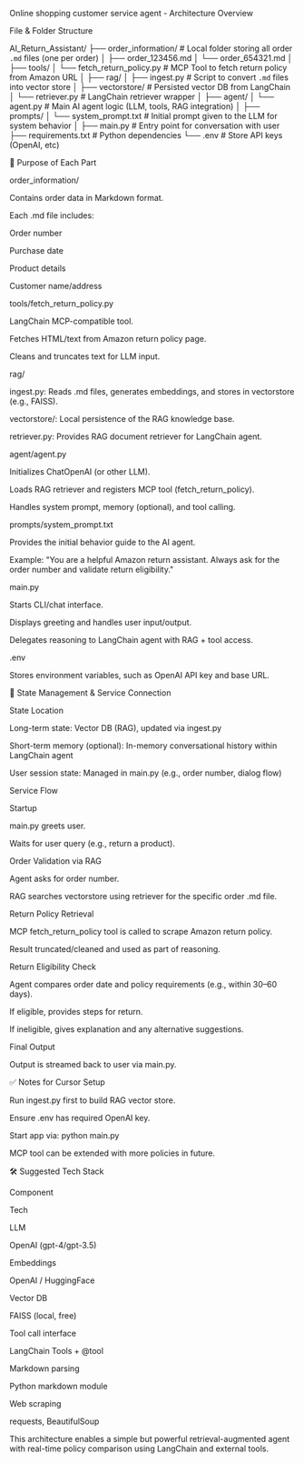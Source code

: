 Online shopping customer service agent - Architecture Overview

File & Folder Structure

AI_Return_Assistant/
├── order_information/            # Local folder storing all order `.md` files (one per order)
│   ├── order_123456.md
│   └── order_654321.md
│
├── tools/
│   └── fetch_return_policy.py    # MCP Tool to fetch return policy from Amazon URL
│
├── rag/
│   ├── ingest.py                 # Script to convert `.md` files into vector store
│   ├── vectorstore/             # Persisted vector DB from LangChain
│   └── retriever.py             # LangChain retriever wrapper
│
├── agent/
│   └── agent.py                  # Main AI agent logic (LLM, tools, RAG integration)
│
├── prompts/
│   └── system_prompt.txt         # Initial prompt given to the LLM for system behavior
│
├── main.py                       # Entry point for conversation with user
├── requirements.txt              # Python dependencies
└── .env                          # Store API keys (OpenAI, etc)

🔧 Purpose of Each Part

order_information/

Contains order data in Markdown format.

Each .md file includes:

Order number

Purchase date

Product details

Customer name/address

tools/fetch_return_policy.py

LangChain MCP-compatible tool.

Fetches HTML/text from Amazon return policy page.

Cleans and truncates text for LLM input.

rag/

ingest.py: Reads .md files, generates embeddings, and stores in vectorstore (e.g., FAISS).

vectorstore/: Local persistence of the RAG knowledge base.

retriever.py: Provides RAG document retriever for LangChain agent.

agent/agent.py

Initializes ChatOpenAI (or other LLM).

Loads RAG retriever and registers MCP tool (fetch_return_policy).

Handles system prompt, memory (optional), and tool calling.

prompts/system_prompt.txt

Provides the initial behavior guide to the AI agent.

Example: "You are a helpful Amazon return assistant. Always ask for the order number and validate return eligibility."

main.py

Starts CLI/chat interface.

Displays greeting and handles user input/output.

Delegates reasoning to LangChain agent with RAG + tool access.

.env

Stores environment variables, such as OpenAI API key and base URL.

🧠 State Management & Service Connection

State Location

Long-term state: Vector DB (RAG), updated via ingest.py

Short-term memory (optional): In-memory conversational history within LangChain agent

User session state: Managed in main.py (e.g., order number, dialog flow)

Service Flow

Startup

main.py greets user.

Waits for user query (e.g., return a product).

Order Validation via RAG

Agent asks for order number.

RAG searches vectorstore using retriever for the specific order .md file.

Return Policy Retrieval

MCP fetch_return_policy tool is called to scrape Amazon return policy.

Result truncated/cleaned and used as part of reasoning.

Return Eligibility Check

Agent compares order date and policy requirements (e.g., within 30–60 days).

If eligible, provides steps for return.

If ineligible, gives explanation and any alternative suggestions.

Final Output

Output is streamed back to user via main.py.

✅ Notes for Cursor Setup

Run ingest.py first to build RAG vector store.

Ensure .env has required OpenAI key.

Start app via: python main.py

MCP tool can be extended with more policies in future.

🛠️ Suggested Tech Stack

Component

Tech

LLM

OpenAI (gpt-4/gpt-3.5)

Embeddings

OpenAI / HuggingFace

Vector DB

FAISS (local, free)

Tool call interface

LangChain Tools + @tool

Markdown parsing

Python markdown module

Web scraping

requests, BeautifulSoup

This architecture enables a simple but powerful retrieval-augmented agent with real-time policy comparison using LangChain and external tools.

